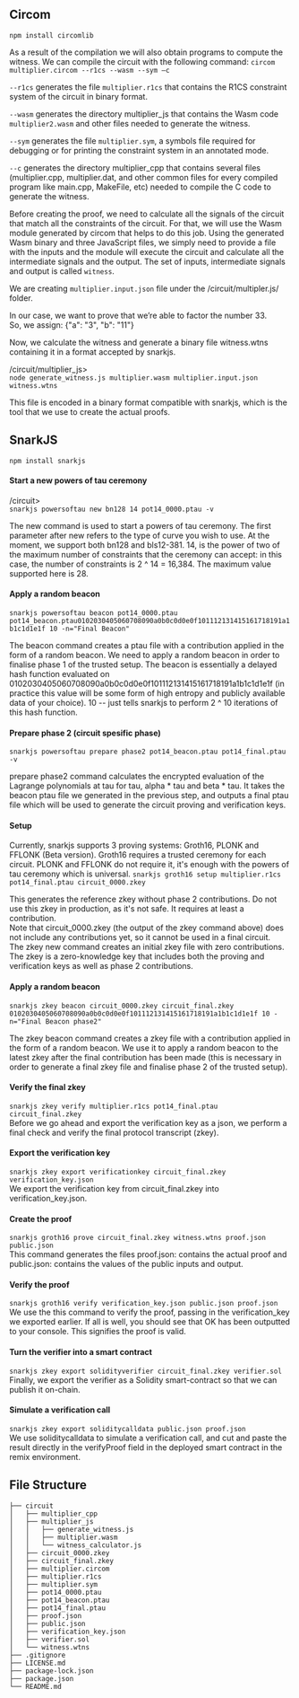 ## Circom

`npm install circomlib`  

As a result of the compilation we will also obtain programs to compute the witness. 
We can compile the circuit with the following command:  `circom multiplier.circom --r1cs --wasm --sym –c`

`--r1cs` generates the file `multiplier.r1cs` that contains the R1CS constraint system of the circuit in binary format. 

`--wasm` generates the directory multiplier_js that contains the Wasm code `multiplier2.wasm` and other files needed to generate the witness. 

`--sym` generates the file `multiplier.sym`, a symbols file required for debugging or for printing the constraint system in an annotated mode. 

`--c` generates the directory multiplier_cpp that contains several files (multiplier.cpp, multiplier.dat, and other common files for every compiled program like main.cpp, MakeFile, etc) needed to compile the C code to generate the witness. 

Before creating the proof, we need to calculate all the signals of the circuit that match all the constraints of the circuit. For that, we will use the Wasm module generated by circom that helps to do this job. Using the generated Wasm binary and three JavaScript files, we simply need to provide a file with the inputs and the module will execute the circuit and calculate all the intermediate signals and the output. The set of inputs, intermediate signals and output is called `witness`. 

We are creating `multiplier.input.json` file under the /circuit/multipler.js/ folder.  

In our case, we want to prove that we’re able to factor the number 33.  
So, we assign: {"a": "3", "b": "11"}  

Now, we calculate the witness and generate a binary file witness.wtns containing it in a format accepted by snarkjs. 

/circuit/multiplier_js>   
`node generate_witness.js multiplier.wasm multiplier.input.json witness.wtns `

This file is encoded in a binary format compatible with snarkjs, which is the tool that we use to create the actual proofs. 

## SnarkJS 
`npm install snarkjs`

#### Start a new powers of tau ceremony   
/circuit>  
`snarkjs powersoftau new bn128 14 pot14_0000.ptau -v` 

The new command is used to start a powers of tau ceremony. The first parameter after new refers to the type of curve you wish to use. At the moment, we support both bn128 and bls12-381. 14, is the power of two of the maximum number of constraints that the ceremony can accept: in this case, the number of constraints is 2 ^ 14 = 16,384. The maximum value supported here is 28.   

#### Apply a random beacon   
`snarkjs powersoftau beacon pot14_0000.ptau pot14_beacon.ptau0102030405060708090a0b0c0d0e0f101112131415161718191a1b1c1d1e1f 10 -n="Final Beacon" `  

The beacon command creates a ptau file with a contribution applied in the form of a random beacon. We need to apply a random beacon in order to finalise phase 1 of the trusted setup. The beacon is essentially a delayed hash function evaluated on 0102030405060708090a0b0c0d0e0f101112131415161718191a1b1c1d1e1f (in practice this value will be some form of high entropy and publicly available data of your choice). 10 -- just tells snarkjs to perform 2 ^ 10 iterations of this hash function.  

#### Prepare phase 2 (circuit spesific phase)  
`snarkjs powersoftau prepare phase2 pot14_beacon.ptau pot14_final.ptau -v`

prepare phase2 command calculates the encrypted evaluation of the Lagrange polynomials at tau for tau, alpha * tau and beta * tau. It takes the beacon ptau file we generated in the previous step, and outputs a final ptau file which will be used to generate the circuit proving and verification keys. 

#### Setup  
Currently, snarkjs supports 3 proving systems: Groth16, PLONK and FFLONK (Beta version). 
Groth16 requires a trusted ceremony for each circuit. PLONK and FFLONK do not require it, it's enough with the powers of tau ceremony which is universal. 
`snarkjs groth16 setup multiplier.r1cs pot14_final.ptau circuit_0000.zkey`

This generates the reference zkey without phase 2 contributions. 
Do not use this zkey in production, as it's not safe. It requires at least a contribution.  
Note that circuit_0000.zkey (the output of the zkey command above) does not include any contributions yet, so it cannot be used in a final circuit.  
The zkey new command creates an initial zkey file with zero contributions.  
The zkey is a zero-knowledge key that includes both the proving and verification keys as well as phase 2 contributions. 

#### Apply a random beacon 

`snarkjs zkey beacon circuit_0000.zkey circuit_final.zkey 0102030405060708090a0b0c0d0e0f101112131415161718191a1b1c1d1e1f 10 -n="Final Beacon phase2"`

The zkey beacon command creates a zkey file with a contribution applied in the form of a random beacon. We use it to apply a random beacon to the latest zkey after the final contribution has been made (this is necessary in order to generate a final zkey file and finalise phase 2 of the trusted setup).  

#### Verify the final zkey 
`snarkjs zkey verify multiplier.r1cs pot14_final.ptau circuit_final.zkey`  
Before we go ahead and export the verification key as a json, we perform a final check and verify the final protocol transcript (zkey). 
 
#### Export the verification key 
`snarkjs zkey export verificationkey circuit_final.zkey verification_key.json`   
We export the verification key from circuit_final.zkey into verification_key.json.   

#### Create the proof 
`snarkjs groth16 prove circuit_final.zkey witness.wtns proof.json public.json`  
This command generates the files proof.json: contains the actual proof and public.json: contains the values of the public inputs and output. 

#### Verify the proof 
`snarkjs groth16 verify verification_key.json public.json proof.json `  
We use the this command to verify the proof, passing in the verification_key we exported earlier. If all is well, you should see that OK has been outputted to your console. This signifies the proof is valid. 

#### Turn the verifier into a smart contract  
`snarkjs zkey export solidityverifier circuit_final.zkey verifier.sol`  
Finally, we export the verifier as a Solidity smart-contract so that we can publish it on-chain. 

#### Simulate a verification call 
`snarkjs zkey export soliditycalldata public.json proof.json`  
We use soliditycalldata to simulate a verification call, and cut and paste the result directly in the verifyProof field in the deployed smart contract in the remix environment. 


## File Structure

```
├── circuit
│   ├── multiplier_cpp
│   ├── multiplier_js
│   │   ├── generate_witness.js
│   │   ├── multiplier.wasm
│   │   └── witness_calculator.js
│   ├── circuit_0000.zkey
│   ├── circuit_final.zkey
│   ├── multiplier.circom
│   ├── multiplier.r1cs
│   ├── multiplier.sym
│   ├── pot14_0000.ptau
│   ├── pot14_beacon.ptau
│   ├── pot14_final.ptau
│   ├── proof.json
│   ├── public.json
│   ├── verification_key.json
│   ├── verifier.sol
│   └── witness.wtns
├── .gitignore
├── LICENSE.md
├── package-lock.json
├── package.json
└── README.md
```